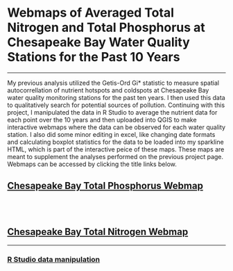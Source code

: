 # Webmaps of Averaged Total Nitrogen and Total Phosphorus at Chesapeake Bay Water Quality Stations for the Past 10 Years
---

My previous analysis utilized the Getis-Ord Gi* statistic to measure spatial autocorrellation of nutrient hotspots and coldspots at Chesapeake Bay water quality monitoring stations for the past ten years. I then used this data to qualitatively search for potential sources of pollution. Continuing with this project, I manipulated the data in R Studio to average the nutrient data for each point over the 10 years and then uploaded into QGIS to make interactive webmaps where the data can be observed for each water quality station. I also did some minor editing in excel, like changing date formats and calculating boxplot statistics for the data to be loaded into my sparkline HTML, which is part of the interactive peice of these maps. These maps are meant to supplement the analyses performed on the previous project page. Webmaps can be accessed by clicking the title links below.

## [Chesapeake Bay Total Phosphorus Webmap](https://rad-sc.github.io/FinalProject_486/qgis2web_finalproject/index.html)
<br><br>
## [Chesapeake Bay Total Nitrogen Webmap](https://rad-sc.github.io/FinalProject_486/qgis2web_finalproject2/index.html) 
---

### [R Studio data manipulation](https://rad-sc.github.io/FinalProject_486/TNTP.nb.html)

